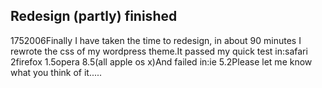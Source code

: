 <article><h2>Redesign (partly) finished</h2><time><span class="day">17</span><span class="month">5</span><span class="year">2006</span></time>Finally I have taken the time to redesign, in about 90 minutes I rewrote the css of my wordpress theme.<!--more-->It passed my quick test in:safari 2firefox 1.5opera 8.5(all apple os x)And failed in:ie 5.2Please let me know what you think of it.....</article>